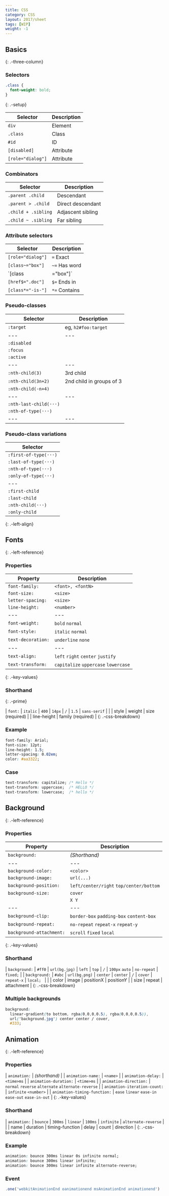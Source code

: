 ```yaml
---
title: CSS
category: CSS
layout: 2017/sheet
tags: [WIP]
weight: -1
---
```


## Basics
{: .-three-column}

### Selectors

```css
.class {
  font-weight: bold;
}
```
{: .-setup}

| Selector | Description |
| --- | --- |
| `div` | Element |
| `.class` | Class |
| `#id` | ID |
| `[disabled]` | Attribute |
| `[role="dialog"]` | Attribute |

### Combinators

| Selector | Description |
| --- | --- |
| `.parent .child` | Descendant |
| `.parent > .child` | Direct descendant |
| `.child + .sibling` | Adjascent sibling |
| `.child ~ .sibling` | Far sibling |

### Attribute selectors

| Selector | Description |
| --- | --- |
| `[role="dialog"]` | `=` Exact |
| `[class~="box"]` | `~=` Has word |
| `[class|="box"]` | `|=` Exact or prefix (eg, `value-`) |
| `[href$=".doc"]` | `$=` Ends in |
| `[class*="-is-"]` | `*=` Contains |

### Pseudo-classes

| Selector | Description |
| --- | --- |
| `:target` | eg, `h2#foo:target` |
| --- | --- |
| `:disabled` | |
| `:focus` | |
| `:active` | |
| --- | --- |
| `:nth-child(3)` | 3rd child |
| `:nth-child(3n+2)` | 2nd child in groups of 3 |
| `:nth-child(-n+4)` | |
| --- | --- |
| `:nth-last-child(···)` | |
| `:nth-of-type(···)` | |
| --- | --- |

### Pseudo-class variations

| Selector |
| --- |
| `:first-of-type(···)` |
| `:last-of-type(···)` |
| `:nth-of-type(···)` |
| `:only-of-type(···)` |
| --- |
| `:first-child` |
| `:last-child` |
| `:nth-child(···)` |
| `:only-child` |
{: .-left-align}

Fonts
-----
{: .-left-reference}

### Properties

| Property | Description |
| --- | --- |
| `font-family:` | `<font>, <fontN>` |
| `font-size:` | `<size>` |
| `letter-spacing:` | `<size>` |
| `line-height:` | `<number>` |
| --- | --- |
| `font-weight:` | `bold` `normal` |
| `font-style:` | `italic` `normal` |
| `text-decoration:` | `underline` `none` |
| --- | --- |
| `text-align:` | `left` `right` `center` `justify` |
| `text-transform:` | `capitalize` `uppercase` `lowercase` |
{: .-key-values}

### Shorthand
{: .-prime}

| `font:` | `italic` | `400`  | `14px`   | `/` | `1.5`       | `sans-serif` |
|         | style    | weight | size (required) |     | line-height | family (required)  |
{: .-css-breakdown}

### Example

```css
font-family: Arial;
font-size: 12pt;
line-height: 1.5;
letter-spacing: 0.02em;
color: #aa3322;
```

### Case

```css
text-transform: capitalize; /* Hello */
text-transform: uppercase;  /* HELLO */
text-transform: lowercase;  /* hello */
```

Background
----------
{: .-left-reference}

### Properties

| Property                 | Description                              |
| ---                      | ---                                      |
| `background:`            | _(Shorthand)_                            |
| ---                      | ---                                      |
| `background-color:`      | `<color>`                                |
| `background-image:`      | `url(...)`                               |
| `background-position:`   | `left/center/right` `top/center/bottom`  |
| `background-size:`       | `cover`                                  |
|                          | `X Y`                                    |
| ---                      | ---                                      |
| `background-clip:`       | `border-box` `padding-box` `content-box` |
| `background-repeat:`     | `no-repeat` `repeat-x` `repeat-y`        |
| `background-attachment:` | `scroll` `fixed` `local`                 |
{: .-key-values}

### Shorthand

| `background:` | `#ff0` | `url(bg.jpg)` | `left`    | `top`     | `/` | `100px` `auto` | `no-repeat` | `fixed;`   |
| `background:` | `#abc` | `url(bg.png)` | `center`  | `center`  | `/` | `cover`        | `repeat-x`  | `local; `  |
|               | color  | image         | positionX | positionY |     | size           | repeat      | attachment |
{: .-css-breakdown}

### Multiple backgrounds

```css
background:
  linear-gradient(to bottom, rgba(0,0,0,0.5), rgba(0,0,0,0.5)),
  url('background.jpg') center center / cover,
  #333;
  ```

Animation
---------
{: .-left-reference}

### Properties

| `animation:` | _(shorthand)_ |
| `animation-name:` | `<name>` |
| `animation-delay:` | `<time>ms` |
| `animation-duration:` | `<time>ms` |
| `animation-direction:` | `normal` `reverse` `alternate` `alternate-reverse` |
| `animation-iteration-count:` | `infinite` `<number>` |
| `animation-timing-function:` | `ease` `linear` `ease-in` `ease-out` `ease-in-out` |
{: .-key-values}

### Shorthand

| `animation:` | `bounce` | `300ms` | `linear` | `100ms` | `infinite` | `alternate-reverse` |
| | name | duration | timing-function | delay | count | direction |
{: .-css-breakdown}

### Example

```css
animation: bounce 300ms linear 0s infinite normal;
animation: bounce 300ms linear infinite;
animation: bounce 300ms linear infinite alternate-reverse;
```

### Event

```js
.one('webkitAnimationEnd oanimationend msAnimationEnd animationend')
```
